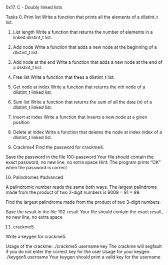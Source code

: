 0x17. C - Doubly linked lists

Tasks
0. Print list
Write a function that prints all the elements of a dlistint_t list.

1. List length
Write a function that returns the number of elements in a linked dlistint_t list.

2. Add node
Write a function that adds a new node at the beginning of a dlistint_t list.

3. Add node at the end
Write a function that adds a new node at the end of a dlistint_t list.

4. Free list
Write a function that frees a dlistint_t list.

5. Get node at index
Write a function that returns the nth node of a dlistint_t linked list.

6. Sum list
Write a function that returns the sum of all the data (n) of a dlistint_t linked list.

7. Insert at index
Write a function that inserts a new node at a given position

8. Delete at index
Write a function that deletes the node at index index of a dlistint_t linked list.

9. Crackme4
Find the password for crackme4.

Save the password in the file 100-password
Your file should contain the exact password, no new line, no extra space
Hint: The program prints “OK” when the password is correct

10. Palindromes
#advanced

A palindromic number reads the same both ways. The largest palindrome made from the product of two 2-digit numbers is 9009 = 91 × 99.

Find the largest palindrome made from the product of two 3-digit numbers.

Save the result in the file 102-result
Your file should contain the exact result, no new line, no extra space

11. crackme5

Write a keygen for crackme5.

Usage of the crackme: ./crackme5 username key
The crackme will segfault if you do not enter the correct key for the user
Usage for your keygen: ./keygen5 username
Your keygen should print a valid key for the username

